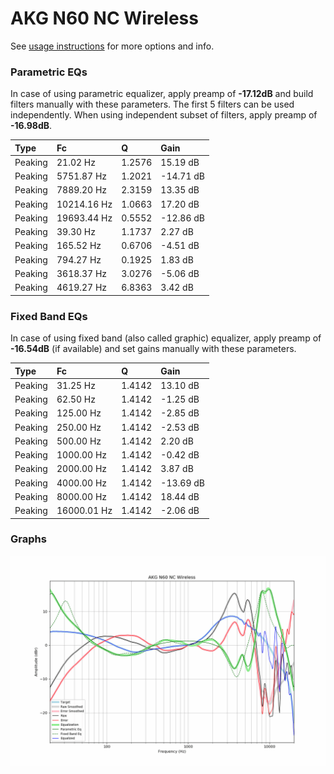 # AKG N60 NC Wireless
See [usage instructions](https://github.com/jaakkopasanen/AutoEq#usage) for more options and info.

### Parametric EQs
In case of using parametric equalizer, apply preamp of **-17.12dB** and build filters manually
with these parameters. The first 5 filters can be used independently.
When using independent subset of filters, apply preamp of **-16.98dB**.

| Type    | Fc          |      Q | Gain      |
|:--------|:------------|:-------|:----------|
| Peaking | 21.02 Hz    | 1.2576 | 15.19 dB  |
| Peaking | 5751.87 Hz  | 1.2021 | -14.71 dB |
| Peaking | 7889.20 Hz  | 2.3159 | 13.35 dB  |
| Peaking | 10214.16 Hz | 1.0663 | 17.20 dB  |
| Peaking | 19693.44 Hz | 0.5552 | -12.86 dB |
| Peaking | 39.30 Hz    | 1.1737 | 2.27 dB   |
| Peaking | 165.52 Hz   | 0.6706 | -4.51 dB  |
| Peaking | 794.27 Hz   | 0.1925 | 1.83 dB   |
| Peaking | 3618.37 Hz  | 3.0276 | -5.06 dB  |
| Peaking | 4619.27 Hz  | 6.8363 | 3.42 dB   |

### Fixed Band EQs
In case of using fixed band (also called graphic) equalizer, apply preamp of **-16.54dB**
(if available) and set gains manually with these parameters.

| Type    | Fc          |      Q | Gain      |
|:--------|:------------|:-------|:----------|
| Peaking | 31.25 Hz    | 1.4142 | 13.10 dB  |
| Peaking | 62.50 Hz    | 1.4142 | -1.25 dB  |
| Peaking | 125.00 Hz   | 1.4142 | -2.85 dB  |
| Peaking | 250.00 Hz   | 1.4142 | -2.53 dB  |
| Peaking | 500.00 Hz   | 1.4142 | 2.20 dB   |
| Peaking | 1000.00 Hz  | 1.4142 | -0.42 dB  |
| Peaking | 2000.00 Hz  | 1.4142 | 3.87 dB   |
| Peaking | 4000.00 Hz  | 1.4142 | -13.69 dB |
| Peaking | 8000.00 Hz  | 1.4142 | 18.44 dB  |
| Peaking | 16000.01 Hz | 1.4142 | -2.06 dB  |

### Graphs
![](./AKG%20N60%20NC%20Wireless.png)